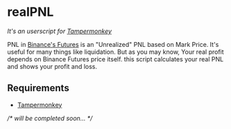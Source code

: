 # realPNL
*It's an userscript for [Tampermonkey](https://www.tampermonkey.net/)*  
  
PNL in [Binance's Futures](https://www.binance.com/en/futures/) is an "Unrealized" PNL based on Mark Price. It's useful for many things like liquidation.
But as you may know, Your real profit depends on Binance Futures price itself. this script calculates your real PNL and shows your profit and loss.  

## Requirements
- [Tampermonkey](https://www.tampermonkey.net/)  
  
*/\* will be completed soon... \*/*
